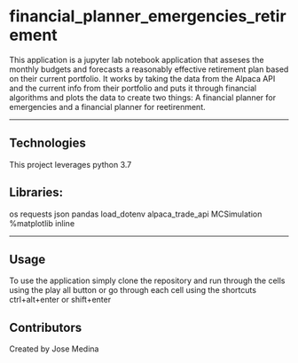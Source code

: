 # financial_planner_emergencies_retirement

This application is a jupyter lab notebook application that asseses the monthly budgets and forecasts a reasonably effective retirement plan based on their current portfolio. It works by taking the data from the Alpaca API and the current info from their portfolio and puts it through financial algorithms and plots the data to create two things: A financial planner for emergencies and a financial planner for reetirenment.

---

## Technologies

This project leverages python 3.7

## Libraries:

os
requests
json
pandas
load_dotenv
alpaca_trade_api
MCSimulation
%matplotlib inline

---

## Usage

To use the application simply clone the repository and run through the cells using the play all button or go through each cell using the shortcuts ctrl+alt+enter or shift+enter

## Contributors

Created by Jose Medina
